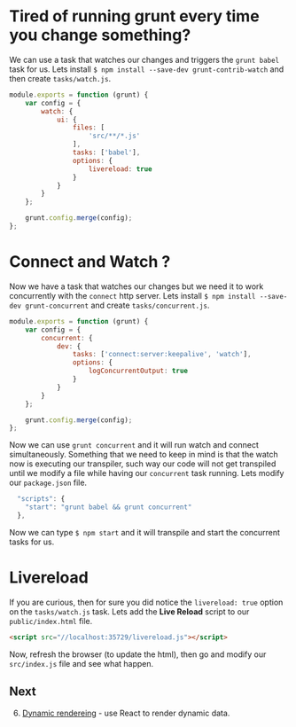 # Tired of running grunt every time you change something?
We can use a task that watches our changes and triggers the `grunt babel` task for us.
Lets install `$ npm install --save-dev grunt-contrib-watch` and then create `tasks/watch.js`.
```js
module.exports = function (grunt) {
    var config = {
        watch: {
            ui: {
                files: [
                    'src/**/*.js'
                ],
                tasks: ['babel'],
                options: {
                    livereload: true
                }
            }
        }
    };

    grunt.config.merge(config);
};
```

# Connect and Watch ?
Now we have a task that watches our changes but we need it to work concurrently with the `connect` http server.
Lets install `$ npm install --save-dev grunt-concurrent` and create `tasks/concurrent.js`.
```js
module.exports = function (grunt) {
    var config = {
        concurrent: {
            dev: {
                tasks: ['connect:server:keepalive', 'watch'],
                options: {
                    logConcurrentOutput: true
                }
            }
        }
    };

    grunt.config.merge(config);
};
```

Now we can use `grunt concurrent` and it will run watch and connect simultaneously.
Something that we need to keep in mind is that the watch now is executing our transpiler,
such way our code will not get transpiled until we modify a file while having our `concurrent`
task running. Lets modify our `package.json` file.
```js
  "scripts": {
    "start": "grunt babel && grunt concurrent"
  },
```
Now we can type `$ npm start` and it will transpile and start the concurrent tasks for us.

# Livereload
If you are curious, then for sure you did notice the `livereload: true` option on the `tasks/watch.js` task. Lets add the **Live Reload** script to our `public/index.html` file.
```html
<script src="//localhost:35729/livereload.js"></script>
```
Now, refresh the browser (to update the html), then go and modify our `src/index.js` file and see what happen.
## Next
6. [Dynamic rendereing](ch-06.md) - use React to render dynamic data.
